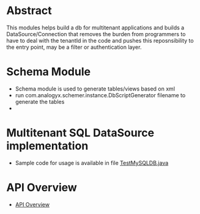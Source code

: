 # Abstract
This modules helps build a db for multitenant applications and builds a DataSource/Connection that removes the burden from programmers to have to deal with the tenantId in the code and pushes this reposnsibility to the entry point, may be a filter or authentication layer.

# Schema Module
- Schema module is used to generate tables/views based on xml
- run com.analogyx.schemer.instance.DbScriptGenerator filename to generate the tables
- 
# Multitenant SQL DataSource implementation
- Sample code for usage is available in  file [TestMySQLDB.java](/mysql/src/test/java/com/analogyx/samples/mysql/TestMySQLDB.java)

# API Overview
- [API Overview](/core/README.md)
